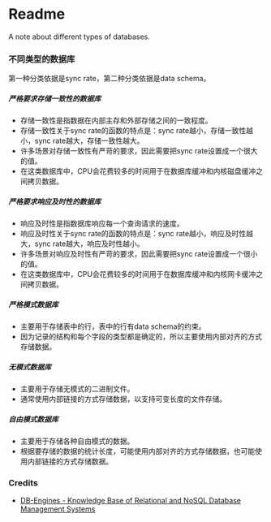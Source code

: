 # Readme
A note about different types of databases.

### 不同类型的数据库

第一种分类依据是sync rate，第二种分类依据是data schema。

##### 严格要求存储一致性的数据库
- 存储一致性是指数据在内部主存和外部存储之间的一致程度。
- 存储一致性关于sync rate的函数的特点是：sync rate越小，存储一致性越小，sync rate越大，存储一致性越大。
- 许多场景对存储一致性有严苛的要求，因此需要把sync rate设置成一个很大的值。
- 在这类数据库中，CPU会花费较多的时间用于在数据库缓冲和内核磁盘缓冲之间拷贝数据。

##### 严格要求响应及时性的数据库
- 响应及时性是指数据库响应每一个查询请求的速度。
- 响应及时性关于sync rate的函数的特点是：sync rate越小，响应及时性越大，sync rate越大，响应及时性越小。
- 许多场景对响应及时性有严苛的要求，因此需要把sync rate设置成一个很小的值。
- 在这类数据库中，CPU会花费较多的时间用于在数据库缓冲和内核网卡缓冲之间拷贝数据。

##### 严格模式数据库
- 主要用于存储表中的行，表中的行有data schema的约束。
- 因为记录的结构和每个字段的类型都是确定的，所以主要使用内部对齐的方式存储数据。

##### 无模式数据库
- 主要用于存储无模式的二进制文件。
- 通常使用内部链接的方式存储数据，以支持可变长度的文件存储。

##### 自由模式数据库
- 主要用于存储各种自由模式的数据。
- 根据要存储的数据的统计长度，可能使用内部对齐的方式存储数据，也可能使用内部链接的方式存储数据。

### Credits
- [DB-Engines - Knowledge Base of Relational and NoSQL Database Management Systems](https://db-engines.com/)
